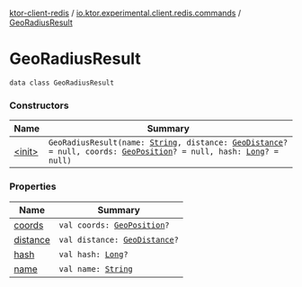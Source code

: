 [ktor-client-redis](../../index.md) / [io.ktor.experimental.client.redis.commands](../index.md) / [GeoRadiusResult](./index.md)

# GeoRadiusResult

`data class GeoRadiusResult`

### Constructors

| Name | Summary |
|---|---|
| [&lt;init&gt;](-init-.md) | `GeoRadiusResult(name: `[`String`](https://kotlinlang.org/api/latest/jvm/stdlib/kotlin/-string/index.html)`, distance: `[`GeoDistance`](../../io.ktor.experimental.client.redis.geo/-geo-distance/index.md)`? = null, coords: `[`GeoPosition`](../../io.ktor.experimental.client.redis.geo/-geo-position/index.md)`? = null, hash: `[`Long`](https://kotlinlang.org/api/latest/jvm/stdlib/kotlin/-long/index.html)`? = null)` |

### Properties

| Name | Summary |
|---|---|
| [coords](coords.md) | `val coords: `[`GeoPosition`](../../io.ktor.experimental.client.redis.geo/-geo-position/index.md)`?` |
| [distance](distance.md) | `val distance: `[`GeoDistance`](../../io.ktor.experimental.client.redis.geo/-geo-distance/index.md)`?` |
| [hash](hash.md) | `val hash: `[`Long`](https://kotlinlang.org/api/latest/jvm/stdlib/kotlin/-long/index.html)`?` |
| [name](name.md) | `val name: `[`String`](https://kotlinlang.org/api/latest/jvm/stdlib/kotlin/-string/index.html) |
